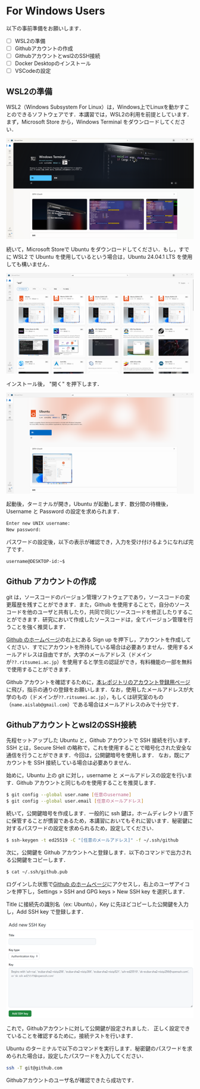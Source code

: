 # For Windows Users
以下の事前準備をお願いします．
- [ ] WSL2の準備
- [ ] Githubアカウントの作成
- [ ] Githubアカウントとwsl2のSSH接続
- [ ] Docker Desktopのインストール
- [ ] VSCodeの設定 

## WSL2の準備
WSL2（Windows Subsystem For Linux）は，Windows上でLinuxを動かすことのできるソフトウェアです．本講習では，WSL2の利用を前提としています．
まず，Microsoft Store から，Windows Terminal をダウンロードしてください．

![Windows Terminal](./figures/windows_terminal.png "Windows Terminal")

続いて，Microsoft Storeで Ubuntu をダウンロードしてください．もし，すでに WSL2 で Ubuntu を使用しているという場合は，Ubuntu 24.04.1 LTS を使用しても構いません．

![Ubuntu List](./figures/ubuntu_list.png "Ubuntu List")

インストール後， "開く" を押下します．

![Ubuntu Open](./figures/ubuntu_dl.png "Ubuntu Open")

起動後，ターミナルが開き，Ubuntu が起動します．数分間の待機後，Username と Password の設定を求められます．

~~~bash
Enter new UNIX username:
New password:
~~~

パスワードの設定後，以下の表示が確認でき，入力を受け付けるようになれば完了です．

~~~bash
username@DESKTOP-id:~$
~~~

## Github アカウントの作成
git は，ソースコードのバージョン管理ソフトウェアであり，ソースコードの変更履歴を残すことができます．また，Github を使用することで，自分のソースコードを他のユーザと共有したり，共同で同じソースコードを修正したりすることができます．研究において作成したソースコードは，全てバージョン管理を行うことを強く推奨します．

[Github のホームページ](https://github.co.jp/ "Github のホームページ")の右上にある Sign up を押下し，アカウントを作成してください．すでにアカウントを所持している場合は必要ありません．使用するメールアドレスは自由ですが，大学のメールアドレス（ドメインが`??.ritsumei.ac.jp`）を使用すると学生の認証ができ，有料機能の一部を無料で使用することができます．

Github アカウントを確認するために，[本レポジトリのアカウント登録用ページ](https://github.com/IkuRiriri/Spring_Introduction_2025/issues/1 "本レポジトリのアカウント登録用ページ")に飛び，指示の通りの登録をお願いします．なお，使用したメールアドレスが大学のもの（ドメインが`??.ritsumei.ac.jp`），もしくは研究室のもの（`name.aislab@gmail.com`）である場合はメールアドレスのみで十分です．

## Githubアカウントとwsl2のSSH接続

先程セットアップした Ubuntu と，Github アカウントで SSH 接続を行います．SSH とは，Secure SHell の略称で，これを使用することで暗号化された安全な通信を行うことができます．今回は，公開鍵暗号を使用します．
なお，既にアカウントを SSH 接続している場合は必要ありません．

始めに，Ubuntu 上の git に対し，username と メールアドレスの設定を行います．Github アカウントと同じものを使用することを推奨します．

~~~bash
$ git config --global user.name [任意のusername]
$ git config --global user.email [任意のメールアドレス]
~~~

続いて，公開鍵暗号を作成します．一般的に ssh 鍵は，ホームディレクトリ直下に保管することが慣習であるため，本講習においてもそれに習います．秘密鍵に対するパスワードの設定を求められるため，設定してください．

~~~bash
$ ssh-keygen -t ed25519 -C "[任意のメールアドレス]" -f ~/.ssh/github
~~~

次に，公開鍵を Github アカウントへと登録します．以下のコマンドで出力される公開鍵をコピーします．

~~~bash
$ cat ~/.ssh/github.pub
~~~
ログインした状態で[Github のホームページ](https://github.com/ "Github のホームページ")にアクセスし，右上のユーザアイコンを押下し，Settings > SSH and GPG keys > New SSH key を選択します．

Title に接続先の識別名（ex: Ubuntu），Key に先ほどコピーした公開鍵を入力し，Add SSH key で登録します．

![ssh4](./figures/ssh4.png "ssh4")

これで，Githubアカウントに対して公開鍵が設定されました．
正しく設定できていることを確認するために，接続テストを行います．

Ubuntu のターミナルで以下のコマンドを実行します．秘密鍵のパスワードを求められた場合は，設定したパスワードを入力してください．

~~~bash
ssh -T git@github.com
~~~

Githubアカウントのユーザ名が確認できたら成功です．